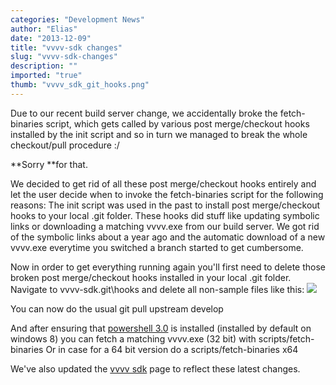 ```yaml
---
categories: "Development News"
author: "Elias"
date: "2013-12-09"
title: "vvvv-sdk changes"
slug: "vvvv-sdk-changes"
description: ""
imported: "true"
thumb: "vvvv_sdk_git_hooks.png"
---
```



Due to our recent build server change, we accidentally broke the fetch-binaries script, which gets called by various post merge/checkout hooks installed by the init script and so in turn we managed to break the whole checkout/pull procedure :/

**Sorry **for that.

We decided to get rid of all these post merge/checkout hooks entirely and let the user decide when to invoke the fetch-binaries script for the following reasons:
The init script was used in the past to install post merge/checkout hooks to your local .git folder. These hooks did stuff like updating symbolic links or downloading a matching vvvv.exe from our build server. We got rid of the symbolic links about a year ago and the automatic download of a new vvvv.exe everytime you switched a branch started to get cumbersome. 

Now in order to get everything running again you'll first need to delete those broken post merge/checkout hooks installed in your local .git folder.
Navigate to vvvv-sdk\.git\hooks and delete all non-sample files like this:
![](vvvv_sdk_git_hooks.png) 

You can now do the usual
 git pull upstream develop

And after ensuring that [powershell 3.0](http://www.microsoft.com/en-us/download/details.aspx?id=34595) is installed (installed by default on windows 8) you can fetch a matching vvvv.exe (32 bit) with
 scripts/fetch-binaries
Or in case for a 64 bit version do a 
 scripts/fetch-binaries x64

We've also updated the [vvvv sdk](https://betadocs.vvvv.org/devvvveloping/vvvv-sdk.html) page to reflect these latest changes.